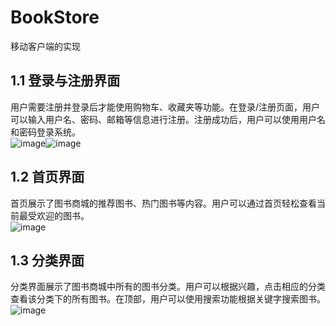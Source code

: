 # BookStore
移动客户端的实现
## 1.1 登录与注册界面
用户需要注册并登录后才能使用购物车、收藏夹等功能。在登录/注册页面，用户可以输入用户名、密码、邮箱等信息进行注册。注册成功后，用户可以使用用户名和密码登录系统。  
![image](https://github.com/Canny12138/BookStore/assets/59813917/3c3c86cb-47cb-4699-863f-40fbfc5855ca)![image](https://github.com/Canny12138/BookStore/assets/59813917/5ebae2ce-fd76-4414-b44f-f201b4efc551)  
## 1.2 首页界面
首页展示了图书商城的推荐图书、热门图书等内容。用户可以通过首页轻松查看当前最受欢迎的图书。  
![image](https://github.com/Canny12138/BookStore/assets/59813917/5d22e57e-d921-4e1e-a0ee-10d557c8b11f)  
## 1.3 分类界面
分类界面展示了图书商城中所有的图书分类。用户可以根据兴趣，点击相应的分类查看该分类下的所有图书。在顶部，用户可以使用搜索功能根据关键字搜索图书。  
![image](https://github.com/Canny12138/BookStore/assets/59813917/506d98d0-9f55-45b6-8398-c8359f04d510)  

